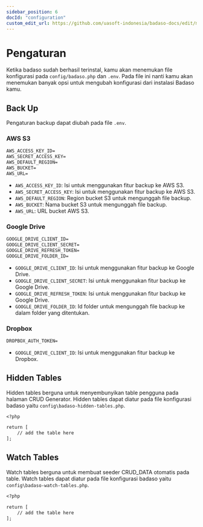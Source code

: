 ```yaml
---
sidebar_position: 6
docId: "configuration"
custom_edit_url: https://github.com/uasoft-indonesia/badaso-docs/edit/main/i18n/id/docusaurus-plugin-content-docs/current/getting-started/configuration.md
---
```


# Pengaturan

Ketika badaso sudah berhasil terinstal, kamu akan menemukan file konfigurasi pada `config/badaso.php` dan `.env`. Pada file ini nanti kamu akan menemukan banyak opsi untuk mengubah konfigurasi dari instalasi Badaso kamu.

## Back Up

Pengaturan backup dapat diubah pada file `.env`.

### AWS S3

```md title=".env"
AWS_ACCESS_KEY_ID=
AWS_SECRET_ACCESS_KEY=
AWS_DEFAULT_REGION=
AWS_BUCKET=
AWS_URL=
```

- `AWS_ACCESS_KEY_ID`: Isi untuk menggunakan fitur backup ke AWS S3.
- `AWS_SECRET_ACCESS_KEY`: Isi untuk menggunakan fitur backup ke AWS S3.
- `AWS_DEFAULT_REGION`: Region bucket S3 untuk mengunggah file backup.
- `AWS_BUCKET`: Nama bucket S3 untuk mengunggah file backup.
- `AWS_URL`: URL bucket AWS S3.

### Google Drive

```md title=".env"
GOOGLE_DRIVE_CLIENT_ID=
GOOGLE_DRIVE_CLIENT_SECRET=
GOOGLE_DRIVE_REFRESH_TOKEN=
GOOGLE_DRIVE_FOLDER_ID=
```

- `GOOGLE_DRIVE_CLIENT_ID`: Isi untuk menggunakan fitur backup ke Google Drive.
- `GOOGLE_DRIVE_CLIENT_SECRET`: Isi untuk menggunakan fitur backup ke Google Drive.
- `GOOGLE_DRIVE_REFRESH_TOKEN`: Isi untuk menggunakan fitur backup ke Google Drive.
- `GOOGLE_DRIVE_FOLDER_ID`: Id folder untuk mengunggah file backup ke dalam folder yang ditentukan.

### Dropbox

```md title=".env"
DROPBOX_AUTH_TOKEN=
```

- `GOOGLE_DRIVE_CLIENT_ID`: Isi untuk menggunakan fitur backup ke Dropbox.

## Hidden Tables

Hidden tables berguna untuk menyembunyikan table pengguna pada halaman CRUD Generator. Hidden tables dapat diatur pada file konfigurasi badaso yaitu `config\badaso-hidden-tables.php`.

```md title="config/badaso-hidden-tables.php"
<?php

return [
    // add the table here
];
```

## Watch Tables

Watch tables berguna untuk membuat seeder CRUD_DATA otomatis pada table. Watch tables dapat diatur pada file konfigurasi badaso yaitu `config\badaso-watch-tables.php`.

```md title="config/badaso-hidden-tables.php"
<?php

return [
    // add the table here
];
```
